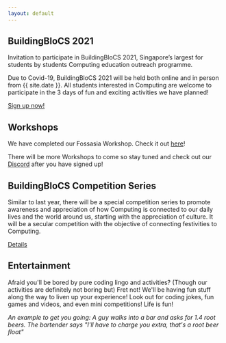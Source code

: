 ```yaml
---
layout: default
---
```


## BuildingBloCS 2021

Invitation to participate in BuildingBloCS 2021, Singapore’s largest for students by students Computing education outreach programme.

Due to Covid-19, BuildingBloCS 2021 will be held both online and in person from {{ site.date }}. All students interested in Computing are welcome to participate in the 3 days of fun and exciting activities we have planned!

<a class="btn" href="https://tinyurl.com/bbcs21-discord ">Sign up now!</a>

## Workshops

We have completed our Fossasia Workshop. Check it out [here]()!

There will be more Workshops to come so stay tuned and check out our [Discord]() after you have signed up!

<!-- Also, we have made a simple game using Unity in our Unity Workshop! Try it out [here!](https://buildingblocs.github.io/2020/pre-event/unitygame/) -->

<!--
**All workshops are finished, but you can still view the replay on our [Youtube Channel!!](https://www.youtube.com/channel/UCWQmrxGbwU4jFBCJf7rPoFQ "BuildingBlocs Youtube")!**
-->

<!-- <a class="btn" href="{{ site.baseurl }}/pre-event/workshop">Details</a> -->

## BuildingBloCS Competition Series

Similar to last year, there will be a special competition series to promote awareness and appreciation of how Computing is connected to our daily lives and the world around us, starting with the appreciation of culture. It will be a secular competition with the objective of connecting festivities to Computing.

<a class="btn" href="{{ site.baseurl }}/pre-event/competition">Details</a>

<!--
## DataCamp Account Sign-up **NOTE TO SELF MAY CHANGE**
If you are keen to learn about data science and would like to request for a full access DataCamp subscription, you can do so by requesting for a full access DataCamp subscription (valid til mid Sep 2020). Do note that accounts are limited.

<a class="btn" href="http://tinyurl.com/bbcs20datacamp">Details</a>

## Coursemology **NOTE TO SELF MAY CHANGE**
Challenge yourself with Project Euler questions and hone your Python programming skills and mathematical knowledge. You will learn how to create different kinds of visualizations for different kinds of data and also make use of cool data science tools to start your own analyses. Join our BBCS Coursemology and start your journey!

<a class="btn" href="{{ site.baseurl }}/pre-event/coursemology">Details</a>

## Lucky draw **NOTE TO SELF MAY CHANGE**

Are you feeling lucky? Participants earn chances to win in regular lucky dips by participating in the various BuildingBloCS activities such as Coursemology, DataCamp, games, workshops and more. The more you participate, the luckier you get! And it is not only about prizes, you learn Computing knowledge and skills while we conduct our lucky draws too!

<a class="btn" href="{{ site.baseurl }}/pre-event/luckydraw">Details</a>
-->

## Entertainment

Afraid you'll be bored by pure coding lingo and activities? (Though our activities are definitely not boring but) Fret not! We'll be having fun stuff along the way to liven up your experience! Look out for coding jokes, fun games and videos, and even mini competitions! Life is fun!

_An example to get you going: A guy walks into a bar and asks for 1.4 root beers.
The bartender says "I'll have to charge you extra, that's a root beer float"_

<br>

<!--
# Past events

## Workshops at FOSSASIA

BuildingBloCS 2020 has partnered with **FOSSASIA** - the largest Asia-Pacific Open Source Conference this year. We are excited to announce free technology workshops for the community taking place at the FOSSASIA Summit 2019 evenings on Friday, March 15 and Saturday, March 16 as well as Saturday morning. This event is separate from main conference, but serve as a lead to help students improve their coding proficiency.

The workshops that BuildingBloCS members have conducted are

- Cybersecurity with Python
- Socket Programming with Python
- Web Applications with Flask with Python
- SQLite with Python

<a class="btn" href="{{ site.baseurl }}/pre-event/workshop#Fossasia">Details</a>

<br>

## DataCamp Outreach Workshop

Data science and artificial intelligence have become hot topics ubiquitous in almost all industries such as business, education, healthcare, security, etc. The list never ends!

Held on the 15th April 2020, participants had the opportunity to learn about these topics through DataCamp.

[DataCamp](https://www.datacamp.com/) is a platform that allows you to learn about data science, machine learning, etc. It comes in courses conducted by industry experts with bite-size exercises accompanied by clear instructional videos. Users can learn data analytics and machine learning from the comfort of their browser, at their own pace, and tailored to their needs and expertise, and even earn industry certification!

<br>

## Lightning Labs

2020 is an exciting year and BuildingBloCS 2020 is trying out a new format of learning. This year, we have a new segment call Lightning Labs (previously called Lightning Workshops), it is a segment where YOU (and your friends) can:

1. Showcase your projects (computing related ofc, but doesnt need to be finished products, products in development or prototypes would work too)
2. Conduct a workshop (it can be about anything related to tech!!! eg: competitive programming, socket programming, image manipulation, video effects, etc!!)
3. Views/opinions on the computing community in the form of interactive debates on issues such as: "is javascript too flexible such that it becomes too hard to learn?"
4. Come up with your own computing/tech related short lab!!!

**NOTE: MAX PER TEAM: 3 PERSON**
-->